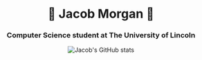 <div align="center">
<h1>🍄 Jacob Morgan 🍄</h1>
<h3>Computer Science student at The University of Lincoln</h3>

  ![Jacob's GitHub stats](https://github-readme-stats.vercel.app/api?username=jacobwmorgan&show_icons=true&theme=darcula)
</div>
</body>
